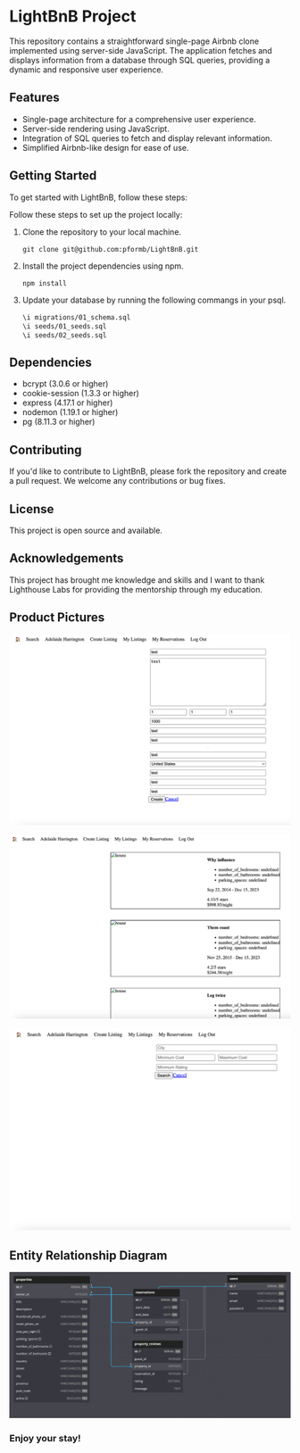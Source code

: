 
# LightBnB Project

This repository contains a straightforward single-page Airbnb clone implemented using server-side JavaScript. The application fetches and displays information from a database through SQL queries, providing a dynamic and responsive user experience.


## Features

- Single-page architecture for a comprehensive user experience.
- Server-side rendering using JavaScript.
- Integration of SQL queries to fetch and display relevant information.
- Simplified Airbnb-like design for ease of use.

## Getting Started

To get started with LightBnB, follow these steps:

Follow these steps to set up the project locally:

1. Clone the repository to your local machine.
   
   ```
   git clone git@github.com:pformb/LightBnB.git
   ```

2. Install the project dependencies using npm.

    ```
    npm install
    ```

3. Update your database by running the following commangs in your psql.

   ```
   \i migrations/01_schema.sql
   \i seeds/01_seeds.sql
   \i seeds/02_seeds.sql
   ```

## Dependencies

- bcrypt (3.0.6 or higher)
- cookie-session (1.3.3 or higher)
- express (4.17.1 or higher)
- nodemon (1.19.1 or higher)
- pg (8.11.3 or higher)


## Contributing

If you'd like to contribute to LightBnB, please fork the repository and create a pull request. We welcome any contributions or bug fixes.

## License

This project is open source and available.

## Acknowledgements

This project has brought me knowledge and skills and I want to thank Lighthouse Labs for providing the mentorship through my education.


## Product Pictures

!["Screenshot of Create Listings Page"](https://github.com/pformb/LightBnB/blob/master/docs/create-listings-page.png?raw=true)

!["Screenshot of My Listings Page"](https://github.com/pformb/LightBnB/blob/master/docs/my-listings-page.png?raw=true)

!["Screenshot of Search Listings Page"](https://github.com/pformb/LightBnB/blob/master/docs/search-listings-page.png?raw=true)

## Entity Relationship Diagram

!["Entity Relationship Diagram"](https://github.com/pformb/LightBnB/blob/master/docs/erd.png?raw=true)

### Enjoy your stay!

